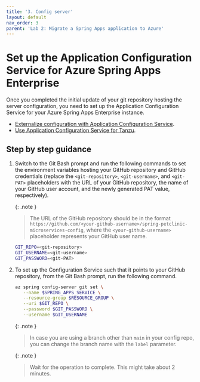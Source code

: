 ```yaml
---
title: '3. Config server'
layout: default
nav_order: 3
parent: 'Lab 2: Migrate a Spring Apps application to Azure'
---
```


# Set up the Application Configuration Service for Azure Spring Apps Enterprise
    
Once you completed the initial update of your git repository hosting the server configuration, you need to set up the Application Configuration Service for your Azure Spring Apps Enterprise instance. 

- [Externalize configuration with Application Configuration Service](https://learn.microsoft.com/azure/spring-apps/quickstart-deploy-apps-enterprise#externalize-configuration-with-application-configuration-service).
- [Use Application Configuration Service for Tanzu](https://learn.microsoft.com/azure/spring-apps/how-to-enterprise-application-configuration-service?tabs=Azure-CLI).

## Step by step guidance

1. Switch to the Git Bash prompt and run the following commands to set the environment variables hosting your GitHub repository and GitHub credentials (replace the `<git-repository>`, `<git-username>`, and `<git-PAT>` placeholders with the URL of your GitHub repository, the name of your GitHub user account, and the newly generated PAT value, respectively).

   {: .note }
   > The URL of the GitHub repository should be in the format `https://github.com/<your-github-username>/spring-petclinic-microservices-config`, where the `<your-github-username>` placeholder represents your GitHub user name.

   ```bash
   GIT_REPO=<git-repository>
   GIT_USERNAME=<git-username>
   GIT_PASSWORD=<git-PAT>
   ```

1. To set up the Configuration Service such that it points to your GitHub repository, from the Git Bash prompt, run the following command.

   ```bash
   az spring config-server git set \
      --name $SPRING_APPS_SERVICE \
      --resource-group $RESOURCE_GROUP \
      --uri $GIT_REPO \
      --password $GIT_PASSWORD \
      --username $GIT_USERNAME
   ```

   {: .note }
   > In case you are using a branch other than `main` in your config repo, you can change the branch name with the `label` parameter.

   {: .note }
   > Wait for the operation to complete. This might take about 2 minutes.
